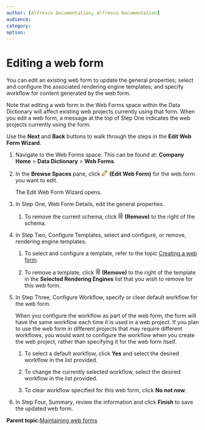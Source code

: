 ```yaml
---
author: [Alfresco Documentation, Alfresco Documentation]
audience: 
category: 
option: 
---
```


# Editing a web form

You can edit an existing web form to update the general properties; select and configure the associated rendering engine templates; and specify workflow for content generated by the web form.

Note that editing a web form in the Web Forms space within the Data Dictionary will affect existing web projects currently using that form. When you edit a web form, a message at the top of Step One indicates the web projects currently using the form.

Use the **Next** and **Back** buttons to walk through the steps in the **Edit Web Form Wizard**.

1.  Navigate to the Web Forms space. This can be found at: **Company Home** \> **Data Dictionary** \> **Web Forms**.

2.  In the **Browse Spaces** pane, click ![Edit Web Form](../images/im-edit.png) **\(Edit Web Form\)** for the web form you want to edit.

    The Edit Web Form Wizard opens.

3.  In Step One, Web Form Details, edit the general properties.

    1.  To remove the current schema, click ![Remove](../images/im-delete.png) **\(Remove\)** to the right of the schema.

4.  In Step Two, Configure Templates, select and configure, or remove, rendering engine templates.

    1.  To select and configure a template, refer to the topic [Creating a web form](tuh-wcm-webform-create.md).

    2.  To remove a template, click ![Remove](../images/im-delete.png) **\(Remove\)** to the right of the template in the **Selected Rendering Engines** list that you wish to remove for this web form.

5.  In Step Three, Configure Workflow, specify or clear default workflow for the web form.

    When you configure the workflow as part of the web form, the form will have the same workflow each time it is used in a web project. If you plan to use the web form in different projects that may require different workflows, you would want to configure the workflow when you create the web project, rather than specifying it for the web form itself.

    1.  To select a default workflow, click **Yes** and select the desired workflow in the list provided.

    2.  To change the currently selected workflow, select the desired workflow in the list provided.

    3.  To clear workflow specified for this web form, click **No not now**.

6.  In Step Four, Summary, review the information and click **Finish** to save the updated web form.


**Parent topic:**[Maintaining web forms](../concepts/cuh-wcm-webforms.md)

